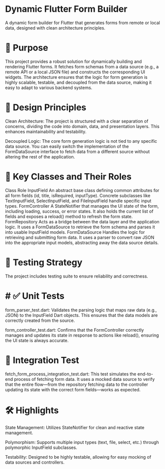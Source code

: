
# Dynamic Flutter Form Builder
A dynamic form builder for Flutter that generates forms from remote or local data, designed with clean architecture principles.

# 🚀 Purpose
This project provides a robust solution for dynamically building and rendering Flutter forms. It fetches form schemas from a data source (e.g., a remote API or a local JSON file) and constructs the corresponding UI widgets. The architecture ensures that the logic for form generation is highly scalable, testable, and decoupled from the data source, making it easy to adapt to various backend systems.

# 🧠 Design Principles
Clean Architecture: The project is structured with a clear separation of concerns, dividing the code into domain, data, and presentation layers. This enhances maintainability and testability.

Decoupled Logic: The core form generation logic is not tied to any specific data source. You can easily switch the implementation of the FormDataSource interface to fetch data from a different source without altering the rest of the application.

# 🧩 Key Classes and Their Roles
Class	Role
InputField	An abstract base class defining common attributes for all form fields (id, title, isRequired, inputType). Concrete subclasses like TextInputField, SelectInputField, and FileInputField handle specific input types.
FormController	A StateNotifier that manages the UI state of the form, including loading, success, or error states. It also holds the current list of fields and exposes a reload() method to refresh the form state.
FormRepository	Acts as a bridge between the data layer and the application logic. It uses a FormDataSource to retrieve the form schema and parses it into usable InputField models.
FormDataSource	Handles the logic for retrieving and submitting form data. It uses a parser to convert raw JSON into the appropriate input models, abstracting away the data source details.
# 🧪 Testing Strategy
The project includes testing suite to ensure reliability and correctness.

# # ✅ Unit Tests

form_parser_test.dart: Validates the parsing logic that maps raw data (e.g., JSON) to the InputField Dart objects. This ensures that the data models are correctly created from the source.

form_controller_test.dart: Confirms that the FormController correctly manages and updates its state in response to actions like reload(), ensuring the UI state is always accurate.

# 🔁 Integration Test

fetch_form_process_integration_test.dart: This test simulates the end-to-end process of fetching form data. It uses a mocked data source to verify that the entire flow—from the repository fetching data to the controller updating its state with the correct form fields—works as expected.

# 🛠️ Highlights
State Management: Utilizes StateNotifier for clean and reactive state management.

Polymorphism: Supports multiple input types (text, file, select, etc.) through polymorphic InputField subclasses.

Testability: Designed to be highly testable, allowing for easy mocking of data sources and controllers.

